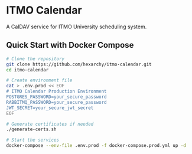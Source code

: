 # ITMO Calendar

A CalDAV service for ITMO University scheduling system.

## Quick Start with Docker Compose

```bash
# Clone the repository
git clone https://github.com/hexarchy/itmo-calendar.git
cd itmo-calendar

# Create environment file
cat > .env.prod << EOF
# ITMO Calendar Production Environment
POSTGRES_PASSWORD=your_secure_password
RABBITMQ_PASSWORD=your_secure_password
JWT_SECRET=your_secure_jwt_secret
EOF

# Generate certificates if needed
./generate-certs.sh

# Start the services
docker-compose --env-file .env.prod -f docker-compose.prod.yml up -d
